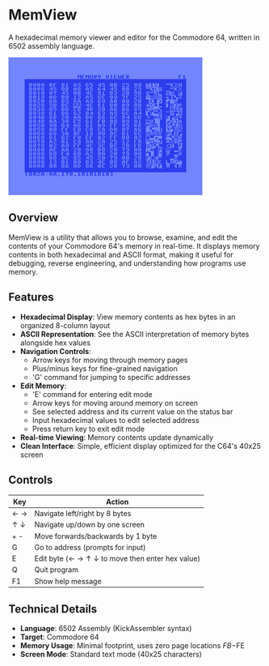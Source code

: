 # MemView

A hexadecimal memory viewer and editor for the Commodore 64, written in 6502 assembly language.

![Edit Screen](./screen2.png)

## Overview

MemView is a utility that allows you to browse, examine, and edit the contents of your Commodore 64's memory in real-time. It displays memory contents in both hexadecimal and ASCII format, making it useful for debugging, reverse engineering, and understanding how programs use memory.

## Features

- **Hexadecimal Display**: View memory contents as hex bytes in an organized 8-column layout
- **ASCII Representation**: See the ASCII interpretation of memory bytes alongside hex values
- **Navigation Controls**: 
  - Arrow keys for moving through memory pages
  - Plus/minus keys for fine-grained navigation
  - 'G' command for jumping to specific addresses
- **Edit Memory**:
  - 'E' command for entering edit mode
  - Arrow keys for moving around memory on screen
  - See selected address and its current value on the status bar
  - Input hexadecimal values to edit selected address
  - Press return key to exit edit mode
- **Real-time Viewing**: Memory contents update dynamically
- **Clean Interface**: Simple, efficient display optimized for the C64's 40x25 screen

## Controls

| Key | Action |
|-----|--------|
| ← → | Navigate left/right by 8 bytes |
| ↑ ↓ | Navigate up/down by one screen |
| + - | Move forwards/backwards by 1 byte |
| G | Go to address (prompts for input) |
| E | Edit byte (← → ↑ ↓ to move then enter hex value) |
| Q | Quit program |
| F1 | Show help message |

## Technical Details

- **Language**: 6502 Assembly (KickAssembler syntax)
- **Target**: Commodore 64
- **Memory Usage**: Minimal footprint, uses zero page locations $FB-$FE
- **Screen Mode**: Standard text mode (40x25 characters)
